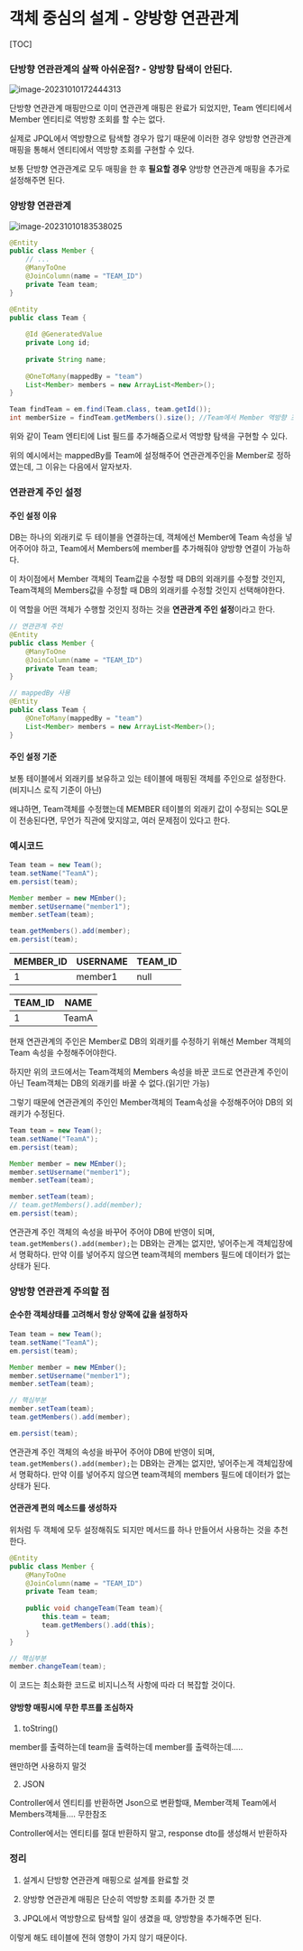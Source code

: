 # 객체 중심의 설계 - 양방향 연관관계

[TOC]



### 단방향 연관관계의 살짝 아쉬운점? - 양방향 탐색이 안된다.

![image-20231010172444313](img/image-20231010172444313.png)

단방향 연관관계 매핑만으로 이미 연관관계 매핑은 완료가 되었지만, Team 엔티티에서 Member 엔티티로 역방향 조회를 할 수는 없다.

실제로 JPQL에서 역방향으로 탐색할 경우가 많기 때문에 이러한 경우 양방향 연관관계 매핑을 통해서 엔티티에서 역방향 조회를 구현할 수 있다.

보통 단방향 연관관계로 모두 매핑을 한 후 **필요할 경우** 양방향 연관관계 매핑을 추가로 설정해주면 된다.



### 양방향 연관관계

![image-20231010183538025](img/image-20231010183538025.png)

```java
@Entity
public class Member { 
    // ...
    @ManyToOne
    @JoinColumn(name = "TEAM_ID")
    private Team team;
}

@Entity
public class Team {
    
    @Id @GeneratedValue
    private Long id;
    
    private String name;
    
    @OneToMany(mappedBy = "team")
    List<Member> members = new ArrayList<Member>();
}
```

```java
Team findTeam = em.find(Team.class, team.getId()); 
int memberSize = findTeam.getMembers().size(); //Team에서 Member 역방향 조회
```

위와 같이 Team 엔티티에 List<Member> 필드를 추가해줌으로서 역방향 탐색을 구현할 수 있다.

위의 예시에서는 mappedBy를 Team에 설정해주어 연관관계주인을 Member로 정하였는데, 그 이유는 다음에서 알자보자.





### 연관관계 주인 설정

#### 주인 설정 이유

DB는 하나의 외래키로 두 테이블을 연결하는데, 객체에선 Member에 Team 속성을 넣어주어야 하고, Team에서 Members에 member를 추가해줘야 양방향 연결이 가능하다.

이 차이점에서 Member 객체의 Team값을 수정할 때 DB의 외래키를 수정할 것인지, Team객체의 Members값을 수정할 때 DB의 외래키를 수정할 것인지 선택해야한다.

이 역할을 어떤 객체가 수행할 것인지 정하는 것을 **연관관계 주인 설정**이라고 한다.

```java
// 연관관계 주인
@Entity
public class Member { 
    @ManyToOne
    @JoinColumn(name = "TEAM_ID")
    private Team team;
}

// mappedBy 사용
@Entity
public class Team {
    @OneToMany(mappedBy = "team")
    List<Member> members = new ArrayList<Member>();
}
```





#### 주인 설정 기준

보통 테이블에서 외래키를 보유하고 있는 테이블에 매핑된 객체를 주인으로 설정한다. (비지니스 로직 기준이 아닌)

왜냐하면, Team객체를 수정했는데 MEMBER 테이블의 외래키 값이 수정되는 SQL문이 전송된다면, 무언가 직관에 맞지않고, 여러 문제점이 있다고 한다.



### 예시코드

```java
Team team = new Team();
team.setName("TeamA");
em.persist(team);

Member member = new MEmber();
member.setUsername("member1");
member.setTeam(team);

team.getMembers().add(member);
em.persist(team);
```

| MEMBER_ID | USERNAME | TEAM_ID |
| --------- | -------- | ------- |
| 1         | member1  | null    |

| TEAM_ID | NAME  |
| ------- | ----- |
| 1       | TeamA |

현재 연관관계의 주인은 Member로 DB의 외래키를 수정하기 위해선 Member 객체의 Team 속성을 수정해주어야한다.

하지만 위의 코드에서는 Team객체의 Members 속성을 바꾼 코드로 연관관계 주인이 아닌 Team객체는 DB의 외래키를 바꿀 수 없다.(읽기만 가능)



그렇기 때문에 연관관계의 주인인 Member객체의 Team속성을 수정해주어야 DB의 외래키가 수정된다.

```java
Team team = new Team();
team.setName("TeamA");
em.persist(team);

Member member = new MEmber();
member.setUsername("member1");
member.setTeam(team);

member.setTeam(team);
// team.getMembers().add(member);
em.persist(team);
```

연관관계 주인 객체의 속성을 바꾸어 주어야 DB에 반영이 되며, `team.getMembers().add(member);`는 DB와는 관계는 없지만, 넣어주는게 객체입장에서 명확하다. 만약 이를 넣어주지 않으면 team객체의 members 필드에 데이터가 없는 상태가 된다.





### 양방향 연관관계 주의할 점

#### 순수한 객체상태를 고려해서 항상 양쪽에 값을 설정하자

```java
Team team = new Team();
team.setName("TeamA");
em.persist(team);

Member member = new MEmber();
member.setUsername("member1");
member.setTeam(team);

// 핵심부분
member.setTeam(team);
team.getMembers().add(member);

em.persist(team);
```

연관관계 주인 객체의 속성을 바꾸어 주어야 DB에 반영이 되며, `team.getMembers().add(member);`는 DB와는 관계는 없지만, 넣어주는게 객체입장에서 명확하다. 만약 이를 넣어주지 않으면 team객체의 members 필드에 데이터가 없는 상태가 된다.



#### 연관관계 편의 메소드를 생성하자

위처럼 두 객체에 모두 설정해줘도 되지만 메서드를 하나 만들어서 사용하는 것을 추천한다.

```java
@Entity
public class Member { 
    @ManyToOne
    @JoinColumn(name = "TEAM_ID")
    private Team team;
    
    public void changeTeam(Team team){
        this.team = team;
        team.getMembers().add(this);
    }
}

// 핵심부분
member.changeTeam(team);
```

이 코드는 최소화한 코드로 비지니스적 사항에 따라 더 복잡할 것이다.



#### 양방향 매핑시에 무한 루프를 조심하자

1. toString()

member를 출력하는데 team을 출력하는데 member를 출력하는데.....

왠만하면 사용하지 말것



2. JSON

Controller에서 엔티티를 반환하면 Json으로 변환할때, Member객체 Team에서 Members객체들.... 무한참조

Controller에서는 엔티티를 절대 반환하지 말고, response dto를 생성해서 반환하자



### 정리

1. 설계시 단방향 연관관계 매핑으로 설계를 완료할 것

2. 양방향 연관관계 매핑은 단순히 역방향 조회를 추가한 것 뿐
3. JPQL에서 역방향으로 탐색할 일이 생겼을 때, 양방향을 추가해주면 된다.



이렇게 해도 테이블에 전혀 영향이 가지 않기 때문이다.